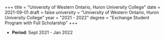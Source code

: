 +++
title = "University of Western Ontario, Huron University College"
date = 2021-09-01
draft = false
university = "University of Western Ontario, Huron University College"
year = "2021 - 2022"
degree = "Exchange Student Program with Full Scholarship"
+++

- **Period**: Sept 2021 - Jan 2022